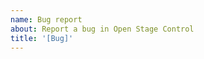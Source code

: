 ```yaml
---
name: Bug report
about: Report a bug in Open Stage Control
title: '[Bug]'
---
```


<!--

/!\ Don't forget to add a title /!\

Please provide as much contextual informations as possible:

- Open Stage Control version (or commit if built from sources)
- Operating system
- Open Stage Control options
- Client type (built-in or external browser) and version
- Session file (can be uploaded after adding the .txt extension)
- Custom module
- Server logs (from the terminal or the launcher's console)
- Client logs (hit F12 in chromium/chrome to open the console)
- Screenshot

-->
